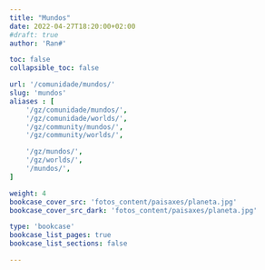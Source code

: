 ```yaml
---
title: "Mundos"
date: 2022-04-27T18:20:00+02:00
#draft: true
author: 'Ran#'

toc: false
collapsible_toc: false

url: '/comunidade/mundos/'
slug: 'mundos'
aliases : [
    '/gz/comunidade/mundos/',
    '/gz/comunidade/worlds/',
    '/gz/community/mundos/',
    '/gz/community/worlds/',

    '/gz/mundos/',
    '/gz/worlds/',
    '/mundos/',
]

weight: 4
bookcase_cover_src: 'fotos_content/paisaxes/planeta.jpg'
bookcase_cover_src_dark: 'fotos_content/paisaxes/planeta.jpg'

type: 'bookcase'
bookcase_list_pages: true
bookcase_list_sections: false

---
```

